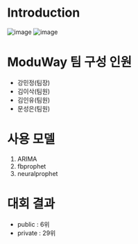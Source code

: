 # Introduction 
![image](https://user-images.githubusercontent.com/68461606/113984310-e7aed880-9885-11eb-9407-d095acbf7948.png)
![image](https://user-images.githubusercontent.com/68461606/113984558-33618200-9886-11eb-9c98-03a5a4483e22.png)

# ModuWay 팀 구성 인원
- 강민정(팀장)
- 김이삭(팀원)
- 김인유(팀원)
- 문성은(팀원)

# 사용 모델
1. ARIMA
2. fbprophet
3. neuralprophet

# 대회 결과
- public : 6위
- private : 29위

